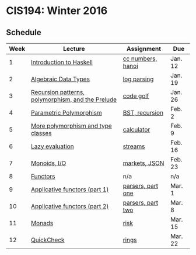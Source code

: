# CIS194: Winter 2016

## Schedule

Week | Lecture                                                | Assignment              | Due     |
---- | ------------------------------------------------------ | ----------------------- | ------- |
1    | [Introduction to Haskell][1]                           | [cc numbers, hanoi][21] | Jan. 12 |
2    | [Algebraic Data Types][2]                              | [log parsing][22]       | Jan. 19 |
3    | [Recursion patterns, polymorphism, and the Prelude][3] | [code golf][23]         | Jan. 26 |
4    | [Parametric Polymorphism][4]                           | [BST, recursion][24]    | Feb. 2  |
5    | [More polymorphism and type classes][5]                | [calculator][25]        | Feb. 9  |
6    | [Lazy evaluation][6]                                   | [streams][26]           | Feb. 16 |
7    | [Monoids, I/O][7]                                      | [markets, JSON][27]     | Feb. 23 |
8    | [Functors][8]                                          | n/a                     | n/a     |
9    | [Applicative functors (part 1)][9]                     | [parsers, part one][28] | Mar. 1  |
10   | [Applicative functors (part 2)][10]                    | [parsers, part two][29] | Mar. 8  |
11   | [Monads][11]                                           | [risk][30]              | Mar. 15 |
12   | [QuickCheck][12]                                       | [rings][31]             | Mar. 22 |

  [1]: https://github.com/laser/cis-194-winter-2016/blob/master/pdfs/lectures/Week01L-intro.pdf
  [2]: https://github.com/laser/cis-194-winter-2016/blob/master/pdfs/lectures/Week02L-ADTs.pdf
  [3]: https://github.com/laser/cis-194-winter-2016/blob/master/pdfs/lectures/Week03L-recursion-and-polymorphism.pdf
  [4]: https://github.com/laser/cis-194-winter-2016/blob/master/pdfs/lectures/Week04L-parametric-polymorphism.pdf
  [5]: https://github.com/laser/cis-194-winter-2016/blob/master/pdfs/lectures/Week05L-type-classes.pdf
  [6]: https://github.com/laser/cis-194-winter-2016/blob/master/pdfs/lectures/Week06L-laziness.pdf
  [7]: https://github.com/laser/cis-194-winter-2016/blob/master/pdfs/lectures/Week07L-monoids-and-IO.pdf
  [8]: https://github.com/laser/cis-194-winter-2016/blob/master/pdfs/lectures/Week08L-functors.pdf
  [9]: https://github.com/laser/cis-194-winter-2016/blob/master/pdfs/lectures/Week09L-applicative.pdf
  [10]: https://github.com/laser/cis-194-winter-2016/blob/master/pdfs/lectures/Week10L-applicative-cont.pdf
  [11]: https://github.com/laser/cis-194-winter-2016/blob/master/pdfs/lectures/Week11L-monads.pdf
  [12]: https://github.com/laser/cis-194-winter-2016/blob/master/pdfs/lectures/Week12L-quickcheck.pdf

  [21]: https://github.com/laser/cis-194-winter-2016/blob/master/pdfs/assignments/Week01A-intro.pdf
  [22]: https://github.com/laser/cis-194-winter-2016/blob/master/pdfs/assignments/Week02A-ADTs.pdf
  [23]: https://github.com/laser/cis-194-winter-2016/blob/master/pdfs/assignments/Week03A-recursion-and-polymorphism.pdf
  [24]: https://github.com/laser/cis-194-winter-2016/blob/master/pdfs/assignments/Week04A-parametric-polymorphism.pdf
  [25]: https://github.com/laser/cis-194-winter-2016/blob/master/pdfs/assignments/Week05A-type-classes.pdf
  [26]: https://github.com/laser/cis-194-winter-2016/blob/master/pdfs/assignments/Week06A-laziness.pdf
  [27]: https://github.com/laser/cis-194-winter-2016/blob/master/pdfs/assignments/Week07A-monoids-and-IO.pdf
  [28]: https://github.com/laser/cis-194-winter-2016/blob/master/pdfs/assignments/Week09A-applicative.pdf
  [29]: https://github.com/laser/cis-194-winter-2016/blob/master/pdfs/assignments/Week10A-applicative-cont.pdf
  [30]: https://github.com/laser/cis-194-winter-2016/blob/master/pdfs/assignments/Week11A-monads.pdf
  [31]: https://github.com/laser/cis-194-winter-2016/blob/master/pdfs/assignments/Week12A-quickcheck.pdf
